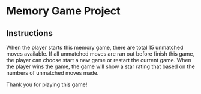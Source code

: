 # Memory Game Project

## Instructions

When the player starts this memory game, there are total 15 unmatched moves available. If all unmatched moves are ran out before finish this game, the player can choose start a new game or restart the current game. When the player wins the game, the game will show a star rating that based on the numbers of unmatched moves made.

Thank you for playing this game!
